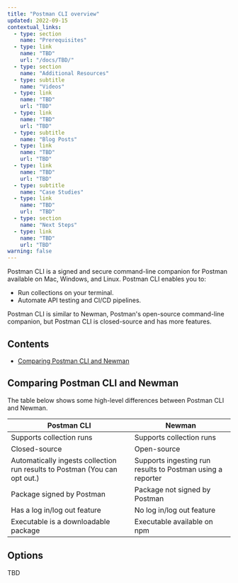 ```yaml
---
title: "Postman CLI overview"
updated: 2022-09-15
contextual_links:
  - type: section
    name: "Prerequisites"
  - type: link
    name: "TBD"
    url: "/docs/TBD/"
  - type: section
    name: "Additional Resources"
  - type: subtitle
    name: "Videos"
  - type: link
    name: "TBD"
    url: "TBD"
  - type: link
    name: "TBD"
    url: "TBD"
  - type: subtitle
    name: "Blog Posts"
  - type: link
    name: "TBD"
    url: "TBD"
  - type: link
    name: "TBD"
    url: "TBD"
  - type: subtitle
    name: "Case Studies"
  - type: link
    name: "TBD"
    url:  "TBD"
  - type: section
    name: "Next Steps"
  - type: link
    name: "TBD"
    url: "TBD"
warning: false
---
```


Postman CLI is a signed and secure command-line companion for Postman available on Mac, Windows, and Linux. Postman CLI enables you to: 

  * Run collections on your terminal. 
  * Automate API testing and CI/CD pipelines. 
  
  Postman CLI is similar to Newman, Postman's open-source command-line companion, but Postman CLI is closed-source and has more features. 

## Contents

* [Comparing Postman CLI and Newman](#comparing-postman-cli-and-newman)

## Comparing Postman CLI and Newman
The table below shows some high-level differences between Postman CLI and Newman.

| Postman CLI  | Newman  |
|---|---|
| Supports collection runs|Supports collection runs  |
| Closed-source | Open-source |
| Automatically ingests collection run results to Postman (You can opt out.)| Supports ingesting run results to Postman using a reporter |
| Package signed by Postman | Package not signed by Postman |
| Has a log in/log out feature | No log in/log out feature |
| Executable is a downloadable package | Executable available on npm |  

## 

## Options

TBD
